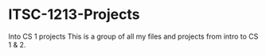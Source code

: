 # ITSC-1213-Projects
Into CS 1 projects 
This is a group of all my files and projects from intro to CS 1 & 2. 
